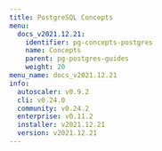 ```yaml
---
title: PostgreSQL Concepts
menu:
  docs_v2021.12.21:
    identifier: pg-concepts-postgres
    name: Concepts
    parent: pg-postgres-guides
    weight: 20
menu_name: docs_v2021.12.21
info:
  autoscaler: v0.9.2
  cli: v0.24.0
  community: v0.24.2
  enterprise: v0.11.2
  installer: v2021.12.21
  version: v2021.12.21
---
```



